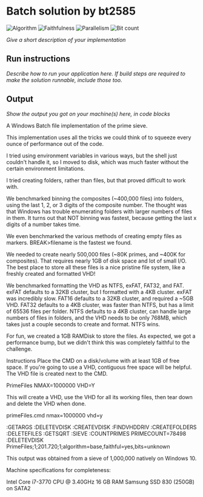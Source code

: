# Batch solution by bt2585

![Algorithm](https://img.shields.io/badge/Algorithm-base-green)
![Faithfulness](https://img.shields.io/badge/Faithful-yes-green)
![Parallelism](https://img.shields.io/badge/Parallel-no-green)
![Bit count](https://img.shields.io/badge/Bits-unknown-yellowgreen)

*Give a short description of your implementation*

## Run instructions

*Describe how to run your application here. If build steps are required to make the solution runnable, include those too.*

## Output

*Show the output you got on your machine(s) here, in code blocks*

A Windows Batch file implementation of the prime sieve.

This implementation uses all the tricks we could think of to squeeze every ounce of performance out of the code.

I tried using environment variables in various ways, but the shell just couldn't handle it, so I moved to disk, which was much faster without the certain environment limitations.

I tried creating folders, rather than files, but that proved difficult to work with.

We benchmarked binning the composites (~400,000 files) into folders, using the last 1, 2, or 3 digits of the composite number.
The thought was that Windows has trouble enumerating folders with larger numbers of files in them.
It turns out that NOT binning was fastest, because getting the last x digits of a number takes time.

We even benchmarked the various methods of creating empty files as markers.
BREAK>filename is the fastest we found.

We needed to create nearly 500,000 files (~80K primes, and ~400K for composites). That requires nearly 1GB of disk space and lot of small I/O.
The best place to store all these files is a nice pristine file system, like a freshly created and formatted VHD!

We benchmarked formatting the VHD as NTFS, exFAT, FAT32, and FAT.
exFAT defaults to a 32KB cluster, but I formatted with a 4KB cluster. exFAT was incredibly slow.
FAT16 defaults to a 32KB cluster, and required a ~5GB VHD.
FAT32 defaults to a 4KB cluster, was faster than NTFS, but has a limit of 65536 files per folder.
NTFS  defaults to a 4KB cluster, can handle large numbers of files in folders, and the VHD needs to be only 768MB, which takes just a couple seconds to create and format.
NTFS wins.

For fun, we created a 1GB RAMDisk to store the files. As expected, we got a performance bump, but we didn't think this was completely faithful to the challenge.

Instructions
Place the CMD on a disk/volume with at least 1GB of free space.
If you're going to use a VHD, contiguous free space will be helpful. The VHD file is created next to the CMD.

PrimeFiles NMAX=1000000 VHD=Y

This will create a VHD, use the VHD for all its working files, then tear down and delete the VHD when done.

primeFiles.cmd nmax=1000000 vhd=y

:GETARGS
:DELETEVDISK
:CREATEVDISK
:FINDVHDDRIV
:CREATEFOLDERS
:DELETEFILES
:GETSQRT
:SIEVE
:COUNTPRIMES
PRIMECOUNT=78498
:DELETEVDISK
PrimeFiles;1;201.720;1;algorithm=base,faithful=yes,bits=unknown

This output was obtained from a sieve of 1,000,000 natively on Windows 10.

Machine specifications for completeness:

Intel Core i7-3770 CPU @ 3.40GHz
16 GB RAM
Samsung SSD 830 (250GB) on SATA2
